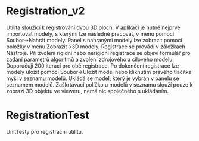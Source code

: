 # Registration_v2
Utilita sloužící k registrování dvou 3D ploch. V aplikaci je nutné nejprve importovat modely, s kterými lze následně pracovat, v menu pomocí Soubor->Nahrát modely. Panel s nahranými modely lze zobrazit pomocí položky v menu Zobrazit->3D modely. Registrace se provádí v záložkách Nástroje. Při zvolení rigidní nebo nerigidní registrace se objeví formulář pro zadání parametrů algoritmů a zvolení zdrojového a cílového modelu. Doporučuji 200 iterací pro obě registrace. Po dokončení registrace lze modely uložit pomocí Soubor->Uložit model nebo kliknutím pravého tlačítka myši v seznamu modelů. Ukládá se model, který je vybrán v panelu se seznamem modelů. Zaškrtávací políčko u modelů v seznamu slouží pouze k zobrazí 3D objektu ve vieweru, nemá nic společného s ukládáním.

# RegistrationTest
UnitTesty pro registrační utilitu.